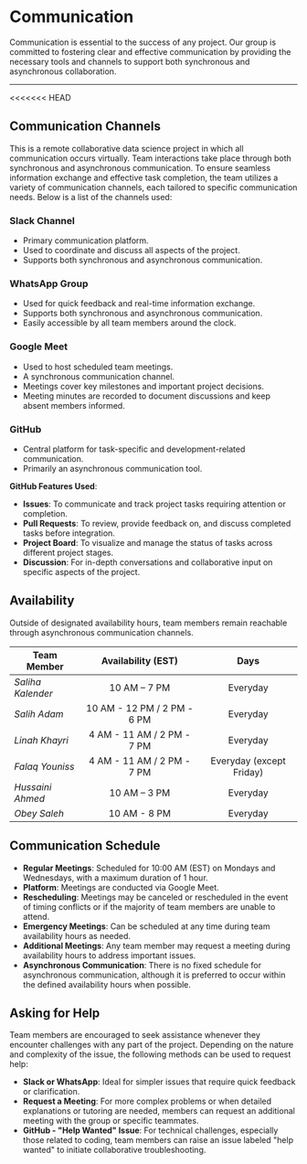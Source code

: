 <!--
    this template is for inspiration, feel free to change it however you like!

    Careful! be sure to protect your privacy when filling out this document
        everything you write here will be public
        so share only what you are comfortable sharing online
        you can share the rest in confidence with you group by another channel
-->

# Communication

Communication is essential to the success of any project. Our group is committed
to fostering clear and effective communication by providing the necessary tools
and channels to support both synchronous and asynchronous collaboration.

---

<<<<<<< HEAD

## Communication Channels

This is a remote collaborative data science project in which all communication occurs
virtually. Team interactions take place through both synchronous and asynchronous
communication. To ensure seamless information exchange and effective task completion,
the team utilizes a variety of communication channels, each tailored to specific
communication needs. Below is a list of the channels used:

### Slack Channel

- Primary communication platform.
- Used to coordinate and discuss all aspects of the project.
- Supports both synchronous and asynchronous communication.

### WhatsApp Group

- Used for quick feedback and real-time information exchange.
- Supports both synchronous and asynchronous communication.
- Easily accessible by all team members around the clock.

### Google Meet

- Used to host scheduled team meetings.
- A synchronous communication channel.
- Meetings cover key milestones and important project decisions.
- Meeting minutes are recorded to document discussions and keep absent members informed.

### GitHub

- Central platform for task-specific and development-related communication.
- Primarily an asynchronous communication tool.  
  
**GitHub Features Used**:

- **Issues**: To communicate and track project tasks requiring attention or completion.
- **Pull Requests**: To review, provide feedback on, and discuss completed tasks
  before integration.
- **Project Board**: To visualize and manage the status of tasks across different
  project stages.
- **Discussion**: For in-depth conversations and collaborative input on specific
  aspects of the project.

## Availability

Outside of designated availability hours, team members remain reachable through
asynchronous communication channels.

|Team Member| Availability (EST)| Days |
| ------ | :----: |:----: |
| _Saliha Kalender_ |10 AM – 7 PM|Everyday|
| _Salih Adam_ |10 AM - 12 PM / 2 PM - 6 PM|Everyday|
| _Linah Khayri_|4 AM - 11 AM / 2 PM - 7 PM|Everyday|
| _Falaq Youniss_ |4 AM - 11 AM / 2 PM - 7 PM|Everyday (except Friday)|
| _Hussaini Ahmed_ |10 AM – 3 PM|Everyday|
| _Obey Saleh_ |10 AM - 8 PM|Everyday|

## Communication Schedule

- **Regular Meetings**: Scheduled for 10:00 AM (EST) on Mondays and Wednesdays,
  with a maximum duration of 1 hour.
- **Platform**: Meetings are conducted via Google Meet.
- **Rescheduling**: Meetings may be canceled or rescheduled in the event of timing
  conflicts or if the majority of team members are unable to attend.
- **Emergency Meetings**: Can be scheduled at any time during team availability
  hours as needed.
- **Additional Meetings**: Any team member may request a meeting during availability
  hours to address important issues.
- **Asynchronous Communication**: There is no fixed schedule for asynchronous communication,
  although it is preferred to occur within the defined availability hours when possible.

## Asking for Help

Team members are encouraged to seek assistance whenever they encounter challenges
with any part of the project. Depending on the nature and complexity of the issue,
the following methods can be used to request help:

- **Slack or WhatsApp**: Ideal for simpler issues that require quick feedback or
  clarification.
- **Request a Meeting**: For more complex problems or when detailed explanations
  or tutoring are needed, members can request an additional meeting with the group
  or specific teammates.
- **GitHub - "Help Wanted" Issue**: For technical challenges, especially those
  related to coding, team members can raise an issue labeled "help wanted" to
  initiate collaborative troubleshooting.
